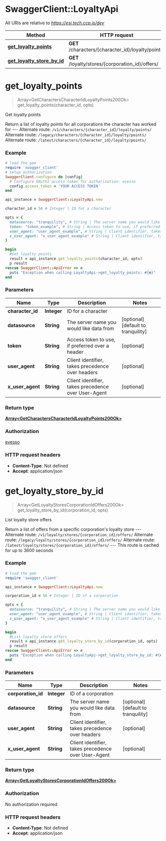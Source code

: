 # SwaggerClient::LoyaltyApi

All URIs are relative to *https://esi.tech.ccp.is/dev*

Method | HTTP request | Description
------------- | ------------- | -------------
[**get_loyalty_points**](LoyaltyApi.md#get_loyalty_points) | **GET** /characters/{character_id}/loyalty/points/ | Get loyalty points
[**get_loyalty_store_by_id**](LoyaltyApi.md#get_loyalty_store_by_id) | **GET** /loyalty/stores/{corporation_id}/offers/ | List loyalty store offers


# **get_loyalty_points**
> Array&lt;GetCharactersCharacterIdLoyaltyPoints200Ok&gt; get_loyalty_points(character_id, opts)

Get loyalty points

Return a list of loyalty points for all corporations the character has worked for  ---  Alternate route: `/v1/characters/{character_id}/loyalty/points/`  Alternate route: `/legacy/characters/{character_id}/loyalty/points/`  Alternate route: `/latest/characters/{character_id}/loyalty/points/` 

### Example
```ruby
# load the gem
require 'swagger_client'
# setup authorization
SwaggerClient.configure do |config|
  # Configure OAuth2 access token for authorization: evesso
  config.access_token = 'YOUR ACCESS TOKEN'
end

api_instance = SwaggerClient::LoyaltyApi.new

character_id = 56 # Integer | ID for a character

opts = { 
  datasource: "tranquility", # String | The server name you would like data from
  token: "token_example", # String | Access token to use, if preferred over a header
  user_agent: "user_agent_example", # String | Client identifier, takes precedence over headers
  x_user_agent: "x_user_agent_example" # String | Client identifier, takes precedence over User-Agent
}

begin
  #Get loyalty points
  result = api_instance.get_loyalty_points(character_id, opts)
  p result
rescue SwaggerClient::ApiError => e
  puts "Exception when calling LoyaltyApi->get_loyalty_points: #{e}"
end
```

### Parameters

Name | Type | Description  | Notes
------------- | ------------- | ------------- | -------------
 **character_id** | **Integer**| ID for a character | 
 **datasource** | **String**| The server name you would like data from | [optional] [default to tranquility]
 **token** | **String**| Access token to use, if preferred over a header | [optional] 
 **user_agent** | **String**| Client identifier, takes precedence over headers | [optional] 
 **x_user_agent** | **String**| Client identifier, takes precedence over User-Agent | [optional] 

### Return type

[**Array&lt;GetCharactersCharacterIdLoyaltyPoints200Ok&gt;**](GetCharactersCharacterIdLoyaltyPoints200Ok.md)

### Authorization

[evesso](../../new/README.md#evesso)

### HTTP request headers

 - **Content-Type**: Not defined
 - **Accept**: application/json



# **get_loyalty_store_by_id**
> Array&lt;GetLoyaltyStoresCorporationIdOffers200Ok&gt; get_loyalty_store_by_id(corporation_id, opts)

List loyalty store offers

Return a list of offers from a specific corporation's loyalty store  ---  Alternate route: `/v1/loyalty/stores/{corporation_id}/offers/`  Alternate route: `/legacy/loyalty/stores/{corporation_id}/offers/`  Alternate route: `/latest/loyalty/stores/{corporation_id}/offers/`   ---  This route is cached for up to 3600 seconds

### Example
```ruby
# load the gem
require 'swagger_client'

api_instance = SwaggerClient::LoyaltyApi.new

corporation_id = 56 # Integer | ID of a corporation

opts = { 
  datasource: "tranquility", # String | The server name you would like data from
  user_agent: "user_agent_example", # String | Client identifier, takes precedence over headers
  x_user_agent: "x_user_agent_example" # String | Client identifier, takes precedence over User-Agent
}

begin
  #List loyalty store offers
  result = api_instance.get_loyalty_store_by_id(corporation_id, opts)
  p result
rescue SwaggerClient::ApiError => e
  puts "Exception when calling LoyaltyApi->get_loyalty_store_by_id: #{e}"
end
```

### Parameters

Name | Type | Description  | Notes
------------- | ------------- | ------------- | -------------
 **corporation_id** | **Integer**| ID of a corporation | 
 **datasource** | **String**| The server name you would like data from | [optional] [default to tranquility]
 **user_agent** | **String**| Client identifier, takes precedence over headers | [optional] 
 **x_user_agent** | **String**| Client identifier, takes precedence over User-Agent | [optional] 

### Return type

[**Array&lt;GetLoyaltyStoresCorporationIdOffers200Ok&gt;**](GetLoyaltyStoresCorporationIdOffers200Ok.md)

### Authorization

No authorization required

### HTTP request headers

 - **Content-Type**: Not defined
 - **Accept**: application/json



